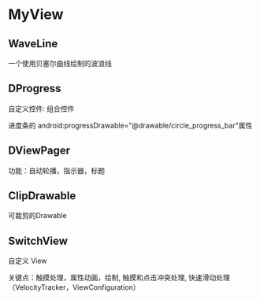 # MyView

## WaveLine

一个使用贝塞尔曲线绘制的波浪线

## DProgress

自定义控件: 组合控件

进度条的 android:progressDrawable="@drawable/circle_progress_bar"属性

## DViewPager

功能：自动轮播，指示器，标题

## ClipDrawable

可裁剪的Drawable

## SwitchView 

自定义 View

关键点：触摸处理，属性动画，绘制, 触摸和点击冲突处理, 快速滑动处理（VelocityTracker，ViewConfiguration）